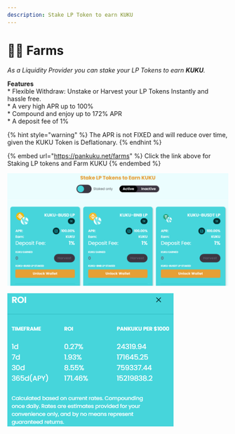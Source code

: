 ```yaml
---
description: Stake LP Token to earn KUKU
---
```


# 👨🌾 Farms

_As a Liquidity Provider you can stake your LP Tokens to earn **KUKU**._

**Features**\
\* Flexible Withdraw: Unstake or Harvest your LP Tokens Instantly and hassle free.\
\* A very high APR up to 100%\
\* Compound and enjoy up to 172% APR\
\* A deposit fee of 1%

{% hint style="warning" %}
The APR is not FIXED and will reduce over time, given the KUKU Token is Deflationary.
{% endhint %}

{% embed url="https://pankuku.net/farms" %}
Click the link above for Staking LP tokens and Farm KUKU
{% endembed %}

![Stake LP Token and earn KUKU - Deposit Fee 1%](../../.gitbook/assets/farms.png)

![Compound your intrest and earn up to 172% APR](../../.gitbook/assets/roipools.png)

